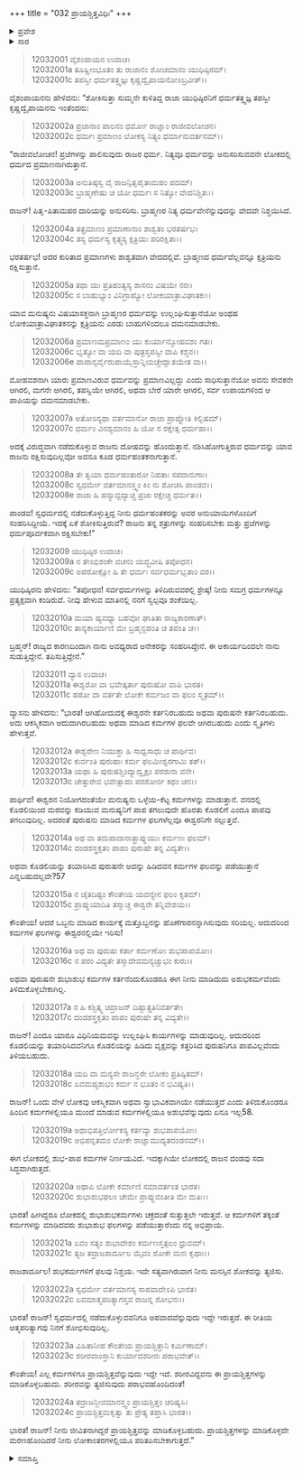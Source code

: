+++
title = "032 ಪ್ರಾಯಶ್ಚಿತ್ತವಿಧಿಃ"
+++

<details><summary>ಪ್ರವೇಶ</summary>


।।   ಓಂ ಓಂ ನಮೋ ನಾರಾಯಣಾಯ।।   ಶ್ರೀ ವೇದವ್ಯಾಸಾಯ ನಮಃ ।।

ಶ್ರೀ ಕೃಷ್ಣದ್ವೈಪಾಯನ ವೇದವ್ಯಾಸ ವಿರಚಿತ  

**ಶ್ರೀ ಮಹಾಭಾರತ**

**ಶಾಂತಿ ಪರ್ವ**

**ರಾಜಧರ್ಮ ಪರ್ವ**

**ಅಧ್ಯಾಯ 32**

</details>

<details><summary>ಸಾರ</summary>

ಪ್ರಾಯಶ್ಚಿತ್ತವಿಧಿ (1-24)

</details>



> 12032001 ವೈಶಂಪಾಯನ ಉವಾಚ।  
12032001a ತೂಷ್ಣೀಂಭೂತಂ ತು ರಾಜಾನಂ ಶೋಚಮಾನಂ ಯುಧಿಷ್ಠಿರಮ್।  
12032001c ತಪಸ್ವೀ ಧರ್ಮತತ್ತ್ವಜ್ಞಃ ಕೃಷ್ಣದ್ವೈಪಾಯನೋಽಬ್ರವೀತ್।।

ವೈಶಂಪಾಯನನು ಹೇಳಿದನು: “ಶೋಕಿಸುತ್ತಾ ಸುಮ್ಮನೇ ಕುಳಿತಿದ್ದ ರಾಜಾ ಯುಧಿಷ್ಠಿರನಿಗೆ ಧರ್ಮತತ್ತ್ವಜ್ಞ ತಪಸ್ವೀ ಕೃಷ್ಣದ್ವೈಪಾಯನನು ಇಂತೆಂದನು:

> 12032002a ಪ್ರಜಾನಾಂ ಪಾಲನಂ ಧರ್ಮೋ ರಾಜ್ಞಾಂ ರಾಜೀವಲೋಚನ।  
12032002c ಧರ್ಮಃ ಪ್ರಮಾಣಂ ಲೋಕಸ್ಯ ನಿತ್ಯಂ ಧರ್ಮಾನುವರ್ತನಮ್।।

“ರಾಜೀವಲೋಚನ! ಪ್ರಜೆಗಳನ್ನು ಪಾಲಿಸುವುದು ರಾಜರ ಧರ್ಮ. ನಿತ್ಯವೂ ಧರ್ಮವನ್ನು ಅನುಸರಿಸುವವನೇ ಲೋಕದಲ್ಲಿ ಧರ್ಮದ ಪ್ರಮಾಣನಾಗಿರುತ್ತಾನೆ.

> 12032003a ಅನುತಿಷ್ಠಸ್ವ ವೈ ರಾಜನ್ಪಿತೃಪೈತಾಮಹಂ ಪದಮ್।  
12032003c ಬ್ರಾಹ್ಮಣೇಷು ಚ ಯೋ ಧರ್ಮಃ ಸ ನಿತ್ಯೋ ವೇದನಿಶ್ಚಿತಃ।।

ರಾಜನ್! ಪಿತೃ-ಪಿತಾಮಹರ ದಾರಿಯನ್ನು ಅನುಸರಿಸು. ಬ್ರಾಹ್ಮಣರ ನಿತ್ಯ ಧರ್ಮವೇನೆನ್ನುವುದನ್ನು ವೇದವೇ ನಿಶ್ಚಯಿಸಿದೆ.

> 12032004a ತತ್ಪ್ರಮಾಣಂ ಪ್ರಮಾಣಾನಾಂ ಶಾಶ್ವತಂ ಭರತರ್ಷಭ।  
12032004c ತಸ್ಯ ಧರ್ಮಸ್ಯ ಕೃತ್ಸ್ನಸ್ಯ ಕ್ಷತ್ರಿಯಃ ಪರಿರಕ್ಷಿತಾ।।

ಭರತರ್ಷಭ! ಅದರ ಕುರಿತಾದ ಪ್ರಮಾಣಗಳು ಶಾಶ್ವತವಾಗಿ ವೇದದಲ್ಲಿವೆ. ಬ್ರಾಹ್ಮಣದ ಧರ್ಮವೆಲ್ಲವನ್ನೂ ಕ್ಷತ್ರಿಯನು ರಕ್ಷಿಸುತ್ತಾನೆ.

> 12032005a ತಥಾ ಯಃ ಪ್ರತಿಹಂತ್ಯಸ್ಯ ಶಾಸನಂ ವಿಷಯೇ ನರಃ।  
12032005c ಸ ಬಾಹುಭ್ಯಾಂ ವಿನಿಗ್ರಾಹ್ಯೋ ಲೋಕಯಾತ್ರಾವಿಘಾತಕಃ।।

ಯಾವ ಮನುಷ್ಯನು ವಿಷಯಾಸಕ್ತನಾಗಿ ಬ್ರಾಹ್ಮಣರ ಧರ್ಮವನ್ನು ಉಲ್ಲಂಘಿಸುತ್ತಾನೆಯೋ ಅಂಥಹ ಲೋಕಯಾತ್ರಾವಿಘಾತಕನನ್ನು ಕ್ಷತ್ರಿಯನು ಎರಡು ಬಾಹುಗಳಿಂದಲೂ ದಮನಮಾಡಬೇಕು.

> 12032006a ಪ್ರಮಾಣಮಪ್ರಮಾಣಂ ಯಃ ಕುರ್ಯಾನ್ಮೋಹವಶಂ ಗತಃ।  
12032006c ಭೃತ್ಯೋ ವಾ ಯದಿ ವಾ ಪುತ್ರಸ್ತಪಸ್ವೀ ವಾಪಿ ಕಶ್ಚನ।।  
12032006e ಪಾಪಾನ್ಸರ್ವೈರುಪಾಯೈಸ್ತಾನ್ನಿಯಚ್ಚೇದ್ಘಾತಯೇತ ವಾ।।

ಮೋಹವಶನಾಗಿ ಯಾರು ಪ್ರಮಾಣವಿರುವ ಧರ್ಮವನ್ನು ಪ್ರಮಾಣವಿಲ್ಲದ್ದು ಎಂದು ಸಾಧಿಸುತ್ತಾನೆಯೋ ಅವನು ಸೇವಕನೇ ಆಗಿರಲಿ, ಮಗನೇ ಆಗಿರಲಿ, ತಪಸ್ವಿಯೇ ಆಗಿರಲಿ, ಅಥವಾ ಬೇರೆ ಯಾರೇ ಆಗಿರಲಿ, ಸರ್ವ ಉಪಾಯಗಳಿಂದ ಆ ಪಾಪಿಯನ್ನು ದಮನಮಾಡಬೇಕು.

> 12032007a ಅತೋಽನ್ಯಥಾ ವರ್ತಮಾನೋ ರಾಜಾ ಪ್ರಾಪ್ನೋತಿ ಕಿಲ್ಬಿಷಮ್।  
12032007c ಧರ್ಮಂ ವಿನಶ್ಯಮಾನಂ ಹಿ ಯೋ ನ ರಕ್ಷೇತ್ಸ ಧರ್ಮಹಾ।।

ಅದಕ್ಕೆ ವಿರುದ್ಧವಾಗಿ ನಡೆದುಕೊಳ್ಳುವ ರಾಜನು ದೋಷವನ್ನು ಹೊಂದುತ್ತಾನೆ. ನಶಿಸಿಹೋಗುತ್ತಿರುವ ಧರ್ಮವನ್ನು ಯಾವ ರಾಜನು ರಕ್ಷಿಸುವುದಿಲ್ಲವೋ ಅವನೂ ಕೂಡ ಧರ್ಮಹಂತಕನಾಗುತ್ತಾನೆ.

> 12032008a ತೇ ತ್ವಯಾ ಧರ್ಮಹಂತಾರೋ ನಿಹತಾಃ ಸಪದಾನುಗಾಃ।  
12032008c ಸ್ವಧರ್ಮೇ ವರ್ತಮಾನಸ್ತ್ವಂ ಕಿಂ ನು ಶೋಚಸಿ ಪಾಂಡವ।।  
12032008e ರಾಜಾ ಹಿ ಹನ್ಯಾದ್ದದ್ಯಾಚ್ಚ ಪ್ರಜಾ ರಕ್ಷೇಚ್ಚ ಧರ್ಮತಃ।।

ಪಾಂಡವ! ಸ್ವಧರ್ಮದಲ್ಲಿ ನಡೆದುಕೊಳ್ಳುತ್ತಿದ್ದ ನೀನು ಧರ್ಮಹಂತಕರನ್ನು ಅವರ ಅನುಯಾಯಿಗಳೊಂದಿಗೆ ಸಂಹರಿಸಿದ್ದೀಯೆ. ಇದಕ್ಕೆ ಏಕೆ ಶೋಕಿಸುತ್ತಿರುವೆ? ರಾಜನು ತನ್ನ ಶತ್ರುಗಳನ್ನು ಸಂಹರಿಸಬೇಕು ಮತ್ತು ಪ್ರಜೆಗಳನ್ನು ಧರ್ಮಪೂರ್ವಕವಾಗಿ ರಕ್ಷಿಸಬೇಕು!”

> 12032009 ಯುಧಿಷ್ಠಿರ ಉವಾಚ।  
12032009a ನ ತೇಽಭಿಶಂಕೇ ವಚನಂ ಯದ್ಬ್ರವೀಷಿ ತಪೋಧನ।  
12032009c ಅಪರೋಕ್ಷೋ ಹಿ ತೇ ಧರ್ಮಃ ಸರ್ವಧರ್ಮಭೃತಾಂ ವರ।।

ಯುಧಿಷ್ಠಿರನು ಹೇಳಿದನು: “ತಪೋಧನ! ಸರ್ವಧರ್ಮಗಳನ್ನು ತಿಳಿದಿರುವವರಲ್ಲಿ ಶ್ರೇಷ್ಠ! ನೀನು ಸಮಗ್ರ ಧರ್ಮಗಳನ್ನೂ ಪ್ರತ್ಯಕ್ಷವಾಗಿ ಕಂಡಿರುವೆ. ನೀವು ಹೇಳುವ ಮಾತಿನಲ್ಲಿ ನನಗೆ ಸ್ವಲ್ಪವೂ ಶಂಕೆಯಿಲ್ಲ.

> 12032010a ಮಯಾ ಹ್ಯವಧ್ಯಾ ಬಹವೋ ಘಾತಿತಾ ರಾಜ್ಯಕಾರಣಾತ್।  
12032010c ತಾನ್ಯಕಾರ್ಯಾಣಿ ಮೇ ಬ್ರಹ್ಮನ್ದಹಂತಿ ಚ ತಪಂತಿ ಚ।।

ಬ್ರಹ್ಮನ್! ರಾಜ್ಯದ ಕಾರಣದಿಂದಾಗಿ ನಾನು ಅವಧ್ಯರಾದ ಅನೇಕರನ್ನು ಸಂಹರಿಸಿದ್ದೇನೆ. ಈ ಅಕಾರ್ಯದಿಂದಲೇ ನಾನು ಸುಡುತ್ತಿದ್ದೇನೆ. ತಪಿಸುತ್ತಿದ್ದೇನೆ.”

> 12032011 ವ್ಯಾಸ ಉವಾಚ।  
12032011a ಈಶ್ವರೋ ವಾ ಭವೇತ್ಕರ್ತಾ ಪುರುಷೋ ವಾಪಿ ಭಾರತ।  
12032011c ಹಠೋ ವಾ ವರ್ತತೇ ಲೋಕೇ ಕರ್ಮಜಂ ವಾ ಫಲಂ ಸ್ಮೃತಮ್।।

ವ್ಯಾಸನು ಹೇಳಿದನು: “ಭಾರತ! ಆಗಿಹೋದುದಕ್ಕೆ ಈಶ್ವರನೇ ಕರ್ತನಿರಬಹುದು ಅಥವಾ ಪುರುಷನೇ ಕರ್ತನಿರಬಹುದು. ಅದು ಆಕಸ್ಮಿಕವಾಗಿ ಆದುದಾಗಿರಬಹುದು ಅಥವಾ ಮಾಡಿದ ಕರ್ಮಗಳ ಫಲವೇ ಆಗಿರಬಹುದು ಎಂದು ಸ್ಮೃತಿಗಳು ಹೇಳುತ್ತವೆ.

> 12032012a ಈಶ್ವರೇಣ ನಿಯುಕ್ತಾ ಹಿ ಸಾಧ್ವಸಾಧು ಚ ಪಾರ್ಥಿವ।  
12032012c ಕುರ್ವಂತಿ ಪುರುಷಾಃ ಕರ್ಮ ಫಲಮೀಶ್ವರಗಾಮಿ ತತ್।।  
12032013a ಯಥಾ ಹಿ ಪುರುಷಶ್ಚಿಂದ್ಯಾದ್ವೃಕ್ಷಂ ಪರಶುನಾ ವನೇ।  
12032013c ಚೇತ್ತುರೇವ ಭವೇತ್ಪಾಪಂ ಪರಶೋರ್ನ ಕಥಂ ಚನ।।

ಪಾರ್ಥಿವ! ಈಶ್ವರನ ನಿಯೋಗದಂತೆಯೇ ಮನುಷ್ಯನು ಒಳ್ಳೆಯ-ಕೆಟ್ಟ ಕರ್ಮಗಳನ್ನು ಮಾಡುತ್ತಾನೆ. ವನದಲ್ಲಿ ಕೊಡಲಿಯಿಂದ ಮರವನ್ನು ಕಡಿಯುವ ಮನುಷ್ಯನಿಗೆ ಪಾಪ ತಗಲುವುದೇ ಹೊರತು ಕೊಡಲಿಗೆ ಎಂದೂ ಪಾಪವು ತಗಲುವುದಿಲ್ಲ. ಅದರಂತೆ ಪುರುಷನು ಮಾಡಿದ ಕರ್ಮಗಳ ಫಲಗಳೆಲ್ಲವೂ ಈಶ್ವರನಿಗೇ ಸಲ್ಲುತ್ತವೆ.

> 12032014a ಅಥ ವಾ ತದುಪಾದಾನಾತ್ಪ್ರಾಪ್ನುಯುಃ ಕರ್ಮಣಃ ಫಲಮ್।  
12032014c ದಂಡಶಸ್ತ್ರಕೃತಂ ಪಾಪಂ ಪುರುಷೇ ತನ್ನ ವಿದ್ಯತೇ।।

ಅಥವಾ ಕೊಡಲಿಯನ್ನು ತಯಾರಿಸಿದ ಪುರುಷನೇ ಅದನ್ನು ಹಿಡಿದವನ ಕರ್ಮಗಳ ಫಲವನ್ನು ಪಡೆಯುತ್ತಾನೆ ಎನ್ನಬಹುದಲ್ಲವೇ?57

> 12032015a ನ ಚೈತದಿಷ್ಟಂ ಕೌಂತೇಯ ಯದನ್ಯೇನ ಫಲಂ ಕೃತಮ್।  
12032015c ಪ್ರಾಪ್ನುಯಾದಿತಿ ತಸ್ಮಾಚ್ಚ ಈಶ್ವರೇ ತನ್ನಿವೇಶಯ।।

ಕೌಂತೇಯ! ಆದರೆ ಒಬ್ಬನು ಮಾಡಿದ ಕಾರ್ಯಕ್ಕೆ ಮತ್ತೊಬ್ಬನನ್ನು ಹೊಣೆಗಾರನನ್ನಾಗಿಸುವುದು ಸರಿಯಲ್ಲ. ಆದುದರಿಂದ ಕರ್ಮಗಳ ಫಲಗಳನ್ನು ಈಶ್ವರನಲ್ಲಿಯೇ ಇರಿಸು!

> 12032016a ಅಥ ವಾ ಪುರುಷಃ ಕರ್ತಾ ಕರ್ಮಣೋಃ ಶುಭಪಾಪಯೋಃ।  
12032016c ನ ಪರಂ ವಿದ್ಯತೇ ತಸ್ಮಾದೇವಮನ್ಯಚ್ಚುಭಂ ಕುರು।।

ಅಥವಾ ಪುರುಷನೇ ಶುಭಾಶುಭ ಕರ್ಮಗಳ ಕರ್ತನೆಂದುಕೊಂಡರೂ ಈಗ ನೀನು ಮಾಡಿದುದು ಅಶುಭಕರ್ಮವೆಂದು ತಿಳಿದುಕೊಳ್ಳಬೇಕಾಗಿಲ್ಲ.

> 12032017a ನ ಹಿ ಕಶ್ಚಿತ್ಕ್ವ ಚಿದ್ರಾಜನ್ ದಿಷ್ಟಾತ್ಪ್ರತಿನಿವರ್ತತೇ।  
12032017c ದಂಡಶಸ್ತ್ರಕೃತಂ ಪಾಪಂ ಪುರುಷೇ ತನ್ನ ವಿದ್ಯತೇ।।

ರಾಜನ್! ಎಂದೂ ಯಾರೂ ವಿಧಿನಿಯಮವನ್ನು ಉಲ್ಲಂಘಿಸಿ ಕಾರ್ಯಗಳನ್ನು ಮಾಡುವುದಿಲ್ಲ. ಆದುದರಿಂದ ಕೊಡಲಿಯನ್ನು ತಯಾರಿಸಿದವನಿಗೂ ಕೊಡಲಿಯನ್ನು ಹಿಡಿದು ವೃಕ್ಷವನ್ನು ಕತ್ತರಿಸಿದ ಪುರುಷನಿಗೂ ಪಾಪವಿಲ್ಲವೆಂದು ತಿಳಿಯಬಹುದು.

> 12032018a ಯದಿ ವಾ ಮನ್ಯಸೇ ರಾಜನ್ಹಠೇ ಲೋಕಂ ಪ್ರತಿಷ್ಠಿತಮ್।  
12032018c ಏವಮಪ್ಯಶುಭಂ ಕರ್ಮ ನ ಭೂತಂ ನ ಭವಿಷ್ಯತಿ।।

ರಾಜನ್! ಒಂದು ವೇಳೆ ಲೋಕವು ಆಕಸ್ಮಿಕವಾಗಿ ಅಥವಾ ಸ್ವಾಭಾವಿಕವಾಗಿಯೇ ನಡೆಯುತ್ತದೆ ಎಂದು ತಿಳಿದುಕೊಂಡರೂ ಹಿಂದಿನ ಕರ್ಮಗಳಲ್ಲಿಯೂ ಮುಂದೆ ಮಾಡುವ ಕರ್ಮಗಳಲ್ಲಿಯೂ ಅಶುಭವೆನ್ನುವುದು ಏನೂ ಇಲ್ಲ58.

> 12032019a ಅಥಾಭಿಪತ್ತಿರ್ಲೋಕಸ್ಯ ಕರ್ತವ್ಯಾ ಶುಭಪಾಪಯೋಃ।  
12032019c ಅಭಿಪನ್ನತಮಂ ಲೋಕೇ ರಾಜ್ಞಾಮುದ್ಯತದಂಡನಮ್।।

ಈಗ ಲೋಕದಲ್ಲಿ ಶುಭ-ಪಾಪ ಕರ್ಮಗಳ ನಿರ್ಣಯವಿದೆ. ಇದಕ್ಕಾಗಿಯೇ ಲೋಕದಲ್ಲಿ ರಾಜನ ದಂಡವು ಸದಾ ಸಿದ್ಧವಾಗಿರುತ್ತದೆ.

> 12032020a ಅಥಾಪಿ ಲೋಕೇ ಕರ್ಮಾಣಿ ಸಮಾವರ್ತಂತ ಭಾರತ।  
12032020c ಶುಭಾಶುಭಫಲಂ ಚೇಮೇ ಪ್ರಾಪ್ನುವಂತೀತಿ ಮೇ ಮತಿಃ।।

ಭಾರತ! ಹೀಗಿದ್ದರೂ ಲೋಕದಲ್ಲಿ ಶುಭಾಶುಭಕರ್ಮಗಳು ಚಕ್ರದಂತೆ ಸುತ್ತುತ್ತಲೇ ಇರುತ್ತವೆ. ಆ ಕರ್ಮಗಳಿಗೆ ತಕ್ಕಂತೆ ಕರ್ಮಗಳನ್ನು ಮಾಡಿದವರು ಶುಭಾಶುಭ ಫಲಗಳನ್ನು ಪಡೆಯುತ್ತಾರೆಂದು ನನ್ನ ಅಭಿಪ್ರಾಯ.

> 12032021a ಏವಂ ಸತ್ಯಂ ಶುಭಾದೇಶಂ ಕರ್ಮಣಸ್ತತ್ಫಲಂ ಧ್ರುವಮ್।  
12032021c ತ್ಯಜ ತದ್ರಾಜಶಾರ್ದೂಲ ಮೈವಂ ಶೋಕೇ ಮನಃ ಕೃಥಾಃ।।

ರಾಜಶಾರ್ದೂಲ! ಶುಭಕರ್ಮಗಳಿಗೆ ಫಲವು ನಿಶ್ಚಯ. ಇದೇ ಸತ್ಯವಾಗಿರುವಾಗ ನೀನು ಮನಸ್ಸಿನ ಶೋಕವನ್ನು ತ್ಯಜಿಸು.

> 12032022a ಸ್ವಧರ್ಮೇ ವರ್ತಮಾನಸ್ಯ ಸಾಪವಾದೇಽಪಿ ಭಾರತ।  
12032022c ಏವಮಾತ್ಮಪರಿತ್ಯಾಗಸ್ತವ ರಾಜನ್ನ ಶೋಭನಃ।।

ಭಾರತ! ರಾಜನ್! ಸ್ವಧರ್ಮದಲ್ಲಿ ನಡೆದುಕೊಳ್ಳುವವನಿಗೂ ಅಪವಾದವೆನ್ನುವುದು ಇದ್ದೇ ಇರುತ್ತದೆ. ಈ ರೀತಿಯ ಆತ್ಮಪರಿತ್ಯಾಗವು ನಿನಗೆ ಶೋಭಿಸುವುದಿಲ್ಲ.

> 12032023a ವಿಹಿತಾನೀಹ ಕೌಂತೇಯ ಪ್ರಾಯಶ್ಚಿತ್ತಾನಿ ಕರ್ಮಿಣಾಮ್।  
12032023c ಶರೀರವಾಂಸ್ತಾನಿ ಕುರ್ಯಾದಶರೀರಃ ಪರಾಭವೇತ್।।

ಕೌಂತೇಯ! ಎಲ್ಲ ಕರ್ಮಗಳಿಗೂ ಪ್ರಾಯಶ್ಚಿತ್ತವೆನ್ನುವುದು ಇದ್ದೇ ಇದೆ. ಶರೀರವಿದ್ದವನು ಈ ಪ್ರಾಯಶ್ಚಿತ್ತಗಳನ್ನು ಮಾಡಿಕೊಳ್ಳಬಹುದು. ಶರೀರವನ್ನು ತ್ಯಜಿಸುವುದು ಪರಾಭವಹೊಂದಿದಂತೆ!

> 12032024a ತದ್ರಾಜನ್ಜೀವಮಾನಸ್ತ್ವಂ ಪ್ರಾಯಶ್ಚಿತ್ತಂ ಚರಿಷ್ಯಸಿ।  
12032024c ಪ್ರಾಯಶ್ಚಿತ್ತಮಕೃತ್ವಾ ತು ಪ್ರೇತ್ಯ ತಪ್ತಾಸಿ ಭಾರತ।।

ಭಾರತ! ರಾಜನ್! ನೀನು ಜೀವಿತನಾಗಿದ್ದರೆ ಪ್ರಾಯಶ್ಚಿತ್ತವನ್ನು ಮಾಡಿಕೊಳ್ಳಬಹುದು. ಪ್ರಾಯಶ್ಚಿತ್ತಗಳನ್ನು ಮಾಡಿಕೊಳ್ಳದೇ ಮರಣಹೊಂದಿದರೆ ನೀನು ಲೋಕಾಂತರಗಳಲ್ಲಿಯೂ ಪರಿತಪಿಸಬೇಕಾಗುತ್ತದೆ.”


<details><summary>ಸಮಾಪ್ತಿ</summary>

ಇತಿ ಶ್ರೀ ಮಹಾಭಾರತೇ ಶಾಂತಿಪರ್ವಣಿ ರಾಜಧರ್ಮಪರ್ವಣಿ ಪ್ರಾಯಶ್ಚಿತ್ತವಿಧೌ ದ್ವಾತ್ರಿಂಶೋಽಧ್ಯಾಯಃ।।  
ಇದು ಶ್ರೀ ಮಹಾಭಾರತ ಶಾಂತಿಪರ್ವದ ರಾಜಧರ್ಮಪರ್ವದಲ್ಲಿ ಪ್ರಾಯಶ್ಚಿತ್ತವಿಧಿ ಎನ್ನುವ ಮೂವತ್ತೆರಡನೇ ಅಧ್ಯಾಯವು.


</details>
